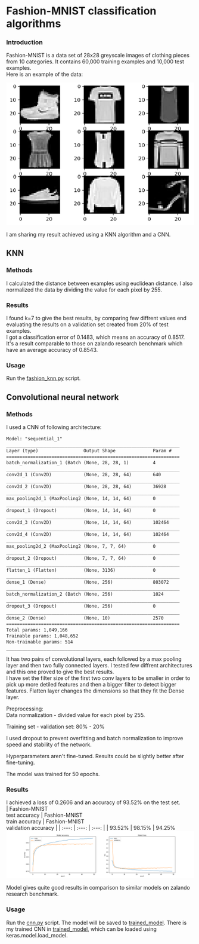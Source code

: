 # Fashion-MNIST classification algorithms
### Introduction
Fashion-MNIST is a data set of 28x28 greyscale images of clothing pieces from 10 categories. It contains 60,000 training examples and 10,000 test examples.  
Here is an example of the data:  
  
<img src="./images/data_examples.png">  

 I am sharing my result achieved using a KNN algorithm and a CNN.  
## KNN
### Methods
I calculated the distance between examples using euclidean distance.
I also normalized the data by dividing the value for each pixel by 255.  
### Results
I found k=7 to give the best results, by comparing few diffrent values end evaluating the results on a validation set created from 20% of test examples.  
I got a classification error of 0.1483, which means an accuracy of 0.8517.  
It's a result comparable to those on zalando research benchmark which have an average accuracy of 0.8543.
### Usage
Run the [fashion_knn.py](https://github.com/marcinwojtasiak/MSiD-Project/blob/master/fashion_knn.py) script.

## Convolutional neural network
### Methods
I used a CNN of following architecture:
```
Model: "sequential_1"
_________________________________________________________________
Layer (type)                 Output Shape              Param #   
=================================================================
batch_normalization_1 (Batch (None, 28, 28, 1)         4         
_________________________________________________________________
conv2d_1 (Conv2D)            (None, 28, 28, 64)        640       
_________________________________________________________________
conv2d_2 (Conv2D)            (None, 28, 28, 64)        36928     
_________________________________________________________________
max_pooling2d_1 (MaxPooling2 (None, 14, 14, 64)        0         
_________________________________________________________________
dropout_1 (Dropout)          (None, 14, 14, 64)        0         
_________________________________________________________________
conv2d_3 (Conv2D)            (None, 14, 14, 64)        102464    
_________________________________________________________________
conv2d_4 (Conv2D)            (None, 14, 14, 64)        102464    
_________________________________________________________________
max_pooling2d_2 (MaxPooling2 (None, 7, 7, 64)          0         
_________________________________________________________________
dropout_2 (Dropout)          (None, 7, 7, 64)          0         
_________________________________________________________________
flatten_1 (Flatten)          (None, 3136)              0         
_________________________________________________________________
dense_1 (Dense)              (None, 256)               803072    
_________________________________________________________________
batch_normalization_2 (Batch (None, 256)               1024      
_________________________________________________________________
dropout_3 (Dropout)          (None, 256)               0         
_________________________________________________________________
dense_2 (Dense)              (None, 10)                2570      
=================================================================
Total params: 1,049,166
Trainable params: 1,048,652
Non-trainable params: 514
_________________________________________________________________
```
It has two pairs of convolutional layers, each followed by a max pooling layer and then two fully connected layers. I tested few diffrent architectures and this one proved to give the best results.  
I have set the filter size of the first two conv layers to be smaller in order to pick up more detiled features and then a bigger filter to detect bigger features.
Flatten layer changes the dimensions so that they fit the Dense layer.

Preprocessing:  
Data normalization - divided value for each pixel by 255.

Training set - validation set: 80% - 20%

I used dropout to prevent overfitting and batch normalization to improve speed and stability of the network.

Hyperparameters aren't fine-tuned. Results could be slightly better after fine-tuning.

The model was trained for 50 epochs.
### Results
I achieved a loss of 0.2606 and an accuracy of 93.52% on the test set.  
| Fashion-MNIST<br>test accuracy | Fashion-MNIST<br>train accuracy | Fashion-MNIST<br>validation accuracy |
| :---: | :---: | :---: |
| 93.52% | 98.15% | 94.25%
<img src="./images/plots.png">

Model gives quite good results in comparison to similar models on zalando research benchmark.
### Usage
Run the [cnn.py](https://github.com/marcinwojtasiak/MSiD-Project/blob/master/cnn.py) script. The model will be saved to [trained_model](https://github.com/marcinwojtasiak/MSiD-Project/tree/master/trained_model).
There is my trained CNN in [trained_model](https://github.com/marcinwojtasiak/MSiD-Project/tree/master/trained_model), which can be loaded using keras.model.load_model.
